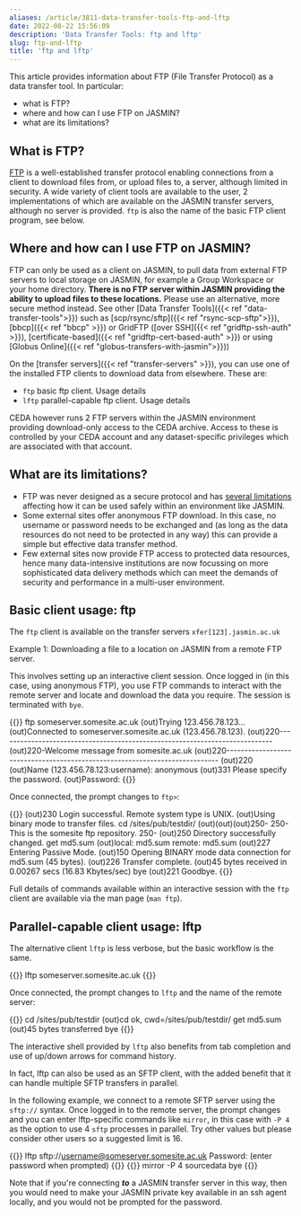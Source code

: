 ```yaml
---
aliases: /article/3811-data-transfer-tools-ftp-and-lftp
date: 2022-08-22 15:56:09
description: 'Data Transfer Tools: ftp and lftp'
slug: ftp-and-lftp
title: 'ftp and lftp'
---
```


This article provides information about FTP (File Transfer Protocol) as a data
transfer tool. In particular:

- what is FTP?
- where and how can I use FTP on JASMIN?
- what are its limitations?

## What is FTP?

[FTP](https://en.wikipedia.org/wiki/File_Transfer_Protocol) is a well-established
transfer protocol enabling connections from a client to download
files from, or upload files to, a server, although limited in security. A wide variety of client tools are
available to the user, 2 implementations of which are available on the JASMIN
transfer servers, although no server is provided. `ftp` is also the name of
the basic FTP client program, see below.

## Where and how can I use FTP on JASMIN?

FTP can only be used as a client on JASMIN, to pull data from external FTP
servers to local storage on JASMIN, for example a Group Workspace or your home
directory. **There is no FTP server within JASMIN providing the ability to
upload files to these locations.** Please use an alternative, more secure
method instead. See other [Data Transfer Tools]({{< ref "data-transfer-tools">}}) such as [scp/rsync/sftp]({{< ref "rsync-scp-sftp">}}), [bbcp]({{< ref "bbcp" >}}) or GridFTP ([over SSH]({{< ref "gridftp-ssh-auth" >}}), [certificate-based]({{< ref "gridftp-cert-based-auth" >}}) or using [Globus Online]({{< ref "globus-transfers-with-jasmin">}}))

On the [transfer servers]({{< ref "transfer-servers" >}}), you can use one of
the installed FTP clients to download data from elsewhere. These are:

- `ftp` basic ftp client. Usage details
- `lftp` parallel-capable ftp client. Usage details

CEDA however runs 2 FTP servers within the JASMIN environment providing
download-only access to the CEDA archive. Access to these is controlled by
your CEDA account and any dataset-specific privileges which are associated
with that account.

## What are its limitations?

- FTP was never designed as a secure protocol and has [several limitations](https://en.wikipedia.org/wiki/File_Transfer_Protocol#Security) affecting how it can be used safely within an environment like JASMIN.
- Some external sites offer anonymous FTP download. In this case, no username or password needs to be exchanged and (as long as the data resources do not need to be protected in any way) this can provide a simple but effective data transfer method.
- Few external sites now provide FTP access to protected data resources, hence many data-intensive institutions are now focussing on more sophisticated data delivery methods which can meet the demands of security and performance in a multi-user environment.

## Basic client usage: ftp

The `ftp` client is available on the transfer servers `xfer[123].jasmin.ac.uk`

Example 1: Downloading a file to a location on JASMIN from a remote FTP
server.

This involves setting up an interactive client session. Once logged in (in
this case, using anonymous FTP), you use FTP commands to interact with the
remote server and locate and download the data you require. The session is
terminated with `bye`.

{{<command user="user" host="xfer1">}}
ftp someserver.somesite.ac.uk
(out)Trying 123.456.78.123...
(out)Connected to someserver.somesite.ac.uk (123.456.78.123).
(out)220----------------------------------------------------------------------------
(out)220-Welcome message from somesite.ac.uk
(out)220----------------------------------------------------------------------------
(out)220 
(out)Name (123.456.78.123:username): anonymous
(out)331 Please specify the password.
(out)Password:
{{</command>}}

Once connected, the prompt changes to `ftp>`:

{{<command prompt="ftp>">}}
(out)230 Login successful.
Remote system type is UNIX.
(out)Using binary mode to transfer files.
cd /sites/pub/testdir/
(out)(out)(out)250-
250-This is the somesite ftp repository.
250-
(out)250 Directory successfully changed.
get md5.sum
(out)local: md5.sum remote: md5.sum
(out)227 Entering Passive Mode.
(out)150 Opening BINARY mode data connection for md5.sum (45 bytes).
(out)226 Transfer complete.
(out)45 bytes received in 0.00267 secs (16.83 Kbytes/sec)
bye
(out)221 Goodbye.
{{</command>}}

Full details of commands available within an interactive session with the
`ftp` client are available via the man page (`man ftp`).

## Parallel-capable client usage: lftp

The alternative client `lftp` is less verbose, but the basic workflow is the
same.

{{<command user="user" host="xfer1">}}
lftp someserver.somesite.ac.uk
{{</command>}}

Once connected, the prompt changes to `lftp` and the name of the remote server:

{{<command prompt="lftp someserver.somesite.ac.uk:~>">}}
cd /sites/pub/testdir
(out)cd ok, cwd=/sites/pub/testdir/
get md5.sum
(out)45 bytes transferred
bye
{{</command>}}

The interactive shell provided by `lftp` also benefits from tab completion and
use of up/down arrows for command history.

In fact, lftp can also be used as an SFTP client, with the added benefit that
it can handle multiple SFTP transfers in parallel.

In the following example, we connect to a remote SFTP server using the `sftp://`
syntax. Once logged in to the remote server, the prompt changes and you can
enter lftp-specific commands like `mirror`, in this case with `-P 4` as the option
to use 4 `sftp` processes in parallel. Try other values but please consider
other users so a suggested limit is 16.

{{<command user="user" host="xfer1">}}
lftp sftp://username@someserver.somesite.ac.uk
Password: (enter password when prompted)
{{</command>}}
{{<command prompt="lftp username@ftp.cnag.cat:~>">}}
mirror -P 4 sourcedata
bye
{{</command>}}

Note that if you're connecting **_to_** a JASMIN transfer server in this way,
then you would need to make your JASMIN private key available in an ssh agent
locally, and you would not be prompted for the password.
